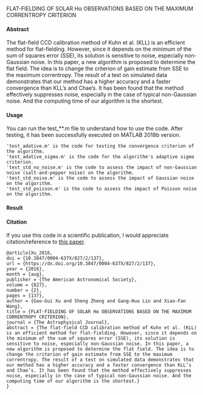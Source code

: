 ### 
FLAT-FIELDING OF SOLAR Hα OBSERVATIONS BASED ON THE MAXIMUM CORRENTROPY CRITERION

#### Abstract
The flat-field CCD calibration method of Kuhn et al. (KLL) is an efficient method for flat-fielding. However, since
it depends on the minimum of the sum of squares error (SSE), its solution is sensitive to noise, especially non-
Gaussian noise. In this paper, a new algorithm is proposed to determine the flat field. The idea is to change the
criterion of gain estimate from SSE to the maximum correntropy. The result of a test on simulated data
demonstrates that our method has a higher accuracy and a faster convergence than KLL’s and Chae’s. It has been
found that the method effectively suppresses noise, especially in the case of typical non-Gaussian noise. And the
computing time of our algorithm is the shortest.


#### Usage
You can run the test_**.m file to understand how to use the code. After testing, it has been successfully executed on MATLAB 2018b version.
```angular2html
'test_adative.m' is the code for testing the convergence criterion of the algorithm.
'test_adative_sigma.m' is the code for the algorithm's adaptive sigma criterion.
'test_std_no_noise.m' is the code to assess the impact of non-Gaussian noise (salt-and-pepper noise) on the algorithm.
'test_std_noise.m' is the code to assess the impact of Gaussian noise on the algorithm.
'test_std_poisson.m' is the code to assess the impact of Poisson noise on the algorithm.
```

#### Result



#### Citation
If you use this code in a scientific publication, I would appreciate citation/reference to [this paper](https://iopscience.iop.org/article/10.3847/0004-637X/827/2/137).
```
@article{Xu_2016,
doi = {10.3847/0004-637X/827/2/137},
url = {https://dx.doi.org/10.3847/0004-637X/827/2/137},
year = {2016},
month = {aug},
publisher = {The American Astronomical Society},
volume = {827},
number = {2},
pages = {137},
author = {Gao-Gui Xu and Sheng Zheng and Gang-Hua Lin and Xiao-Fan Wang},
title = {FLAT-FIELDING OF SOLAR Hα OBSERVATIONS BASED ON THE MAXIMUM CORRENTROPY CRITERION},
journal = {The Astrophysical Journal},
abstract = {The flat-field CCD calibration method of Kuhn et al. (KLL) is an efficient method for flat-fielding. However, since it depends on the minimum of the sum of squares error (SSE), its solution is sensitive to noise, especially non-Gaussian noise. In this paper, a new algorithm is proposed to determine the flat field. The idea is to change the criterion of gain estimate from SSE to the maximum correntropy. The result of a test on simulated data demonstrates that our method has a higher accuracy and a faster convergence than KLL’s and Chae’s. It has been found that the method effectively suppresses noise, especially in the case of typical non-Gaussian noise. And the computing time of our algorithm is the shortest.}
}

```

